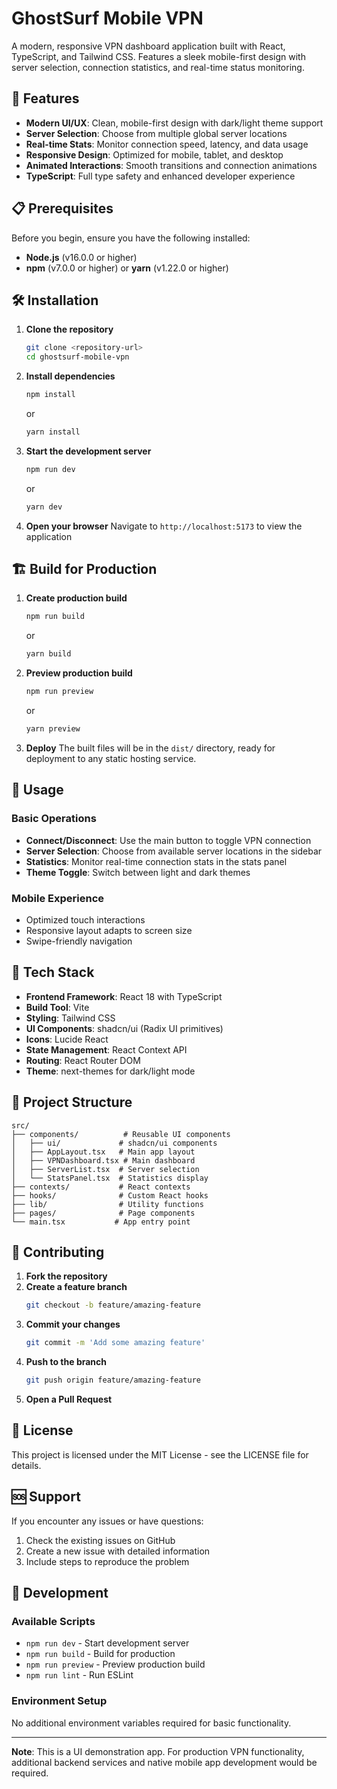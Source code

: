 # GhostSurf Mobile VPN

A modern, responsive VPN dashboard application built with React, TypeScript, and Tailwind CSS. Features a sleek mobile-first design with server selection, connection statistics, and real-time status monitoring.

## 🚀 Features

- **Modern UI/UX**: Clean, mobile-first design with dark/light theme support
- **Server Selection**: Choose from multiple global server locations
- **Real-time Stats**: Monitor connection speed, latency, and data usage
- **Responsive Design**: Optimized for mobile, tablet, and desktop
- **Animated Interactions**: Smooth transitions and connection animations
- **TypeScript**: Full type safety and enhanced developer experience

## 📋 Prerequisites

Before you begin, ensure you have the following installed:
- **Node.js** (v16.0.0 or higher)
- **npm** (v7.0.0 or higher) or **yarn** (v1.22.0 or higher)

## 🛠️ Installation

1. **Clone the repository**
   ```bash
   git clone <repository-url>
   cd ghostsurf-mobile-vpn
   ```

2. **Install dependencies**
   ```bash
   npm install
   ```
   or
   ```bash
   yarn install
   ```

3. **Start the development server**
   ```bash
   npm run dev
   ```
   or
   ```bash
   yarn dev
   ```

4. **Open your browser**
   Navigate to `http://localhost:5173` to view the application

## 🏗️ Build for Production

1. **Create production build**
   ```bash
   npm run build
   ```
   or
   ```bash
   yarn build
   ```

2. **Preview production build**
   ```bash
   npm run preview
   ```
   or
   ```bash
   yarn preview
   ```

3. **Deploy**
   The built files will be in the `dist/` directory, ready for deployment to any static hosting service.

## 📱 Usage

### Basic Operations
- **Connect/Disconnect**: Use the main button to toggle VPN connection
- **Server Selection**: Choose from available server locations in the sidebar
- **Statistics**: Monitor real-time connection stats in the stats panel
- **Theme Toggle**: Switch between light and dark themes

### Mobile Experience
- Optimized touch interactions
- Responsive layout adapts to screen size
- Swipe-friendly navigation

## 🧰 Tech Stack

- **Frontend Framework**: React 18 with TypeScript
- **Build Tool**: Vite
- **Styling**: Tailwind CSS
- **UI Components**: shadcn/ui (Radix UI primitives)
- **Icons**: Lucide React
- **State Management**: React Context API
- **Routing**: React Router DOM
- **Theme**: next-themes for dark/light mode

## 📁 Project Structure

```
src/
├── components/          # Reusable UI components
│   ├── ui/             # shadcn/ui components
│   ├── AppLayout.tsx   # Main app layout
│   ├── VPNDashboard.tsx # Main dashboard
│   ├── ServerList.tsx  # Server selection
│   └── StatsPanel.tsx  # Statistics display
├── contexts/           # React contexts
├── hooks/              # Custom React hooks
├── lib/                # Utility functions
├── pages/              # Page components
└── main.tsx           # App entry point
```

## 🤝 Contributing

1. **Fork the repository**
2. **Create a feature branch**
   ```bash
   git checkout -b feature/amazing-feature
   ```
3. **Commit your changes**
   ```bash
   git commit -m 'Add some amazing feature'
   ```
4. **Push to the branch**
   ```bash
   git push origin feature/amazing-feature
   ```
5. **Open a Pull Request**

## 📄 License

This project is licensed under the MIT License - see the LICENSE file for details.

## 🆘 Support

If you encounter any issues or have questions:
1. Check the existing issues on GitHub
2. Create a new issue with detailed information
3. Include steps to reproduce the problem

## 🔧 Development

### Available Scripts
- `npm run dev` - Start development server
- `npm run build` - Build for production
- `npm run preview` - Preview production build
- `npm run lint` - Run ESLint

### Environment Setup
No additional environment variables required for basic functionality.

---

**Note**: This is a UI demonstration app. For production VPN functionality, additional backend services and native mobile app development would be required.